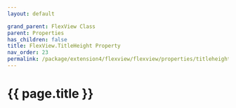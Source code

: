 ```yaml
---
layout: default

grand_parent: FlexView Class
parent: Properties
has_children: false
title: FlexView.TitleHeight Property
nav_order: 23
permalink: /package/extension4/flexview/flexview/properties/titleheight
---
```

# {{ page.title }}